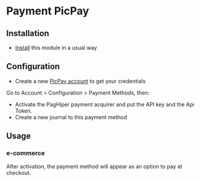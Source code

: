 # Payment PicPay
## Installation
* [Install](https://www.odoo.com/documentation/14.0/applications/general/apps_modules.html) this module in a usual way
## Configuration
* Create a new [PicPay account](https://lojista.picpay.com/registro/form?form=1&step=1) to get your credentials

Go to Account > Configuration > Payment Methods, then:

* Activate the PagHiper payment acquirer and put the API key and the Api Token.
* Create a new journal to this payment method

## Usage
### e-commerce
After activation, the payment method will appear as an option to pay at checkout. 
